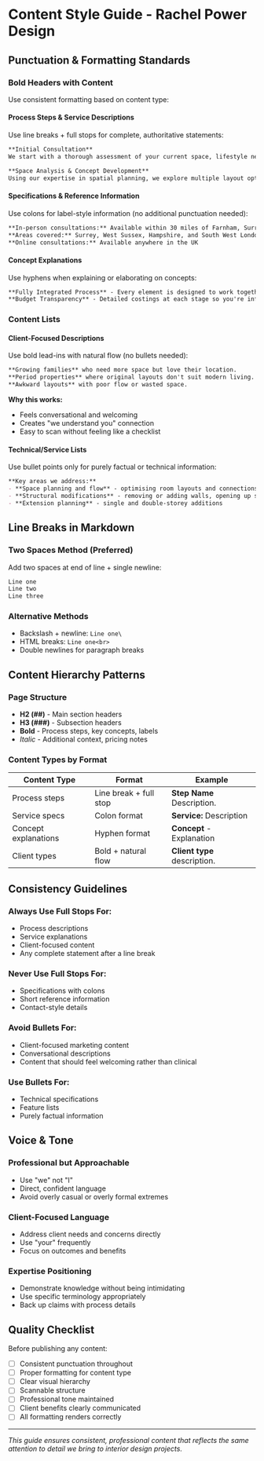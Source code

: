 # Content Style Guide - Rachel Power Design

## Punctuation & Formatting Standards

### Bold Headers with Content

Use consistent formatting based on content type:

#### Process Steps & Service Descriptions
Use line breaks + full stops for complete, authoritative statements:

```markdown
**Initial Consultation**  
We start with a thorough assessment of your current space, lifestyle needs, and aspirations.

**Space Analysis & Concept Development**  
Using our expertise in spatial planning, we explore multiple layout options.
```

#### Specifications & Reference Information
Use colons for label-style information (no additional punctuation needed):

```markdown
**In-person consultations:** Available within 30 miles of Farnham, Surrey
**Areas covered:** Surrey, West Sussex, Hampshire, and South West London
**Online consultations:** Available anywhere in the UK
```

#### Concept Explanations
Use hyphens when explaining or elaborating on concepts:

```markdown
**Fully Integrated Process** - Every element is designed to work together
**Budget Transparency** - Detailed costings at each stage so you're informed
```

### Content Lists

#### Client-Focused Descriptions
Use bold lead-ins with natural flow (no bullets needed):

```markdown
**Growing families** who need more space but love their location.  
**Period properties** where original layouts don't suit modern living.  
**Awkward layouts** with poor flow or wasted space.
```

**Why this works:**
- Feels conversational and welcoming
- Creates "we understand you" connection
- Easy to scan without feeling like a checklist

#### Technical/Service Lists
Use bullet points only for purely factual or technical information:

```markdown
**Key areas we address:**
- **Space planning and flow** - optimising room layouts and connections
- **Structural modifications** - removing or adding walls, opening up spaces  
- **Extension planning** - single and double-storey additions
```

## Line Breaks in Markdown

### Two Spaces Method (Preferred)
Add two spaces at end of line + single newline:
```markdown
Line one  
Line two  
Line three
```

### Alternative Methods
- Backslash + newline: `Line one\`
- HTML breaks: `Line one<br>`
- Double newlines for paragraph breaks

## Content Hierarchy Patterns

### Page Structure
- **H2 (##)** - Main section headers
- **H3 (###)** - Subsection headers  
- **Bold** - Process steps, key concepts, labels
- *Italic* - Additional context, pricing notes

### Content Types by Format

| Content Type | Format | Example |
|--------------|--------|---------|
| Process steps | Line break + full stop | **Step Name**<br>Description. |
| Service specs | Colon format | **Service:** Description |
| Concept explanations | Hyphen format | **Concept** - Explanation |
| Client types | Bold + natural flow | **Client type** description. |

## Consistency Guidelines

### Always Use Full Stops For:
- Process descriptions
- Service explanations  
- Client-focused content
- Any complete statement after a line break

### Never Use Full Stops For:
- Specifications with colons
- Short reference information
- Contact-style details

### Avoid Bullets For:
- Client-focused marketing content
- Conversational descriptions
- Content that should feel welcoming rather than clinical

### Use Bullets For:
- Technical specifications
- Feature lists
- Purely factual information

## Voice & Tone

### Professional but Approachable
- Use "we" not "I" 
- Direct, confident language
- Avoid overly casual or overly formal extremes

### Client-Focused Language
- Address client needs and concerns directly
- Use "your" frequently
- Focus on outcomes and benefits

### Expertise Positioning
- Demonstrate knowledge without being intimidating
- Use specific terminology appropriately
- Back up claims with process details

## Quality Checklist

Before publishing any content:

- [ ] Consistent punctuation throughout
- [ ] Proper formatting for content type
- [ ] Clear visual hierarchy
- [ ] Scannable structure
- [ ] Professional tone maintained
- [ ] Client benefits clearly communicated
- [ ] All formatting renders correctly

---

*This guide ensures consistent, professional content that reflects the same attention to detail we bring to interior design projects.*